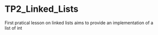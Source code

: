 # TP2_Linked_Lists
First pratical lesson on linked lists aims to provide an implementation of a list of int
